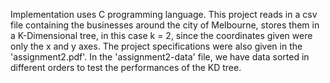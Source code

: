 Implementation uses C programming language.
This project reads in a csv file containing the businesses around the city of Melbourne, stores them in a K-Dimensional tree, in this case k = 2, since the 
coordinates given were only the x and y axes. The project specifications were also given in the 'assignment2.pdf'. 
In the 'assignment2-data' file, we have data sorted in different orders to test the performances of the KD tree. 
